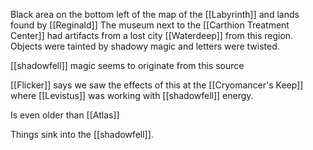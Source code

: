 Black area on the bottom left of the map of the [[Labyrinth]] and lands found by [[Reginald]]
The museum next to the [[Carthion Treatment Center]] had artifacts from a lost city [[Waterdeep]] from this region. Objects were tainted by shadowy magic and letters were twisted. 

[[shadowfell]] magic seems to originate from this source

[[Flicker]] says we saw the effects of this at the [[Cryomancer's Keep]] where [[Levistus]] was working with [[shadowfell]] energy.

Is even older than [[Atlas]]

Things sink into the [[shadowfell]]. 